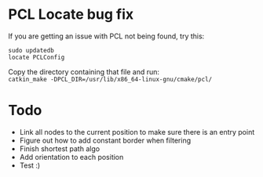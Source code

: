 # PCL Locate bug fix  
If you are getting an issue with PCL not being found, try this:  
~~~~~~~~
sudo updatedb  
locate PCLConfig
~~~~~~~~
Copy the directory containing that file and run:   
`catkin_make -DPCL_DIR=/usr/lib/x86_64-linux-gnu/cmake/pcl/  `

# Todo 
- Link all nodes to the current position to make sure there is an entry point
- Figure out how to add constant border when filtering
- Finish shortest path algo
- Add orientation to each position
- Test :)
